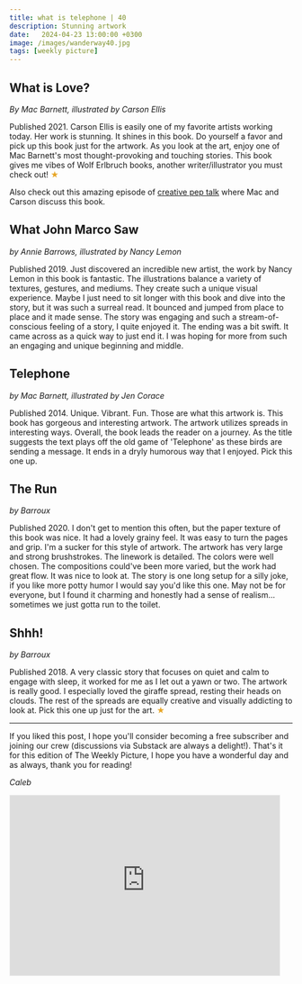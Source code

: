 ```yaml
---
title: what is telephone | 40
description: Stunning artwork
date:   2024-04-23 13:00:00 +0300
image: /images/wanderway40.jpg
tags: [weekly picture]
---
```


## What is Love?

*By Mac Barnett, illustrated by Carson Ellis*

Published 2021. Carson Ellis is easily one of my favorite artists working today. Her work is stunning. It shines in this book. Do yourself a favor and pick up this book just for the artwork. As you look at the art, enjoy one of Mac Barnett's most thought-provoking and touching stories. This book gives me vibes of Wolf Erlbruch books, another writer/illustrator you must check out! <h style="color:#E7A526;">★</h>

Also check out this amazing episode of <a href="https://www.creativepeptalk.com/355-the-creative-power-of-make-belief-and-how-your-art-can-make-others-feel-less-alone-with-carson-ellis-and-mac-barnett/">creative pep talk</a> where Mac and Carson discuss this book. 

## What John Marco Saw

*by Annie Barrows, illustrated by Nancy Lemon*

Published 2019. Just discovered an incredible new artist, the work by Nancy Lemon in this book is fantastic. The illustrations balance a variety of textures, gestures, and mediums. They create such a unique visual experience. Maybe I just need to sit longer with this book and dive into the story, but it was such a surreal read. It bounced and jumped from place to place and it made sense. The story was engaging and such a stream-of-conscious feeling of a story, I quite enjoyed it. The ending was a bit swift. It came across as a quick way to just end it. I was hoping for more from such an engaging and unique beginning and middle. 

## Telephone

*by Mac Barnett, illustrated by Jen Corace*

Published 2014. Unique. Vibrant. Fun. Those are what this artwork is. This book has gorgeous and interesting artwork. The artwork utilizes spreads in interesting ways. Overall, the book leads the reader on a journey. As the title suggests the text plays off the old game of 'Telephone' as these birds are sending a message. It ends in a dryly humorous way that I enjoyed. Pick this one up.

## The Run

*by Barroux*

Published 2020. I don't get to mention this often, but the paper texture of this book was nice. It had a lovely grainy feel. It was easy to turn the pages and grip. I'm a sucker for this style of artwork. The artwork has very large and strong brushstrokes. The linework is detailed. The colors were well chosen. The compositions could've been more varied, but the work had great flow. It was nice to look at. The story is one long setup for a silly joke, if you like more potty humor I would say you'd like this one. May not be for everyone, but I found it charming and honestly had a sense of realism... sometimes we just gotta run to the toilet. 

## Shhh!

*by Barroux*

Published 2018. A very classic story that focuses on quiet and calm to engage with sleep, it worked for me as I let out a yawn or two. The artwork is really good. I especially loved the giraffe spread, resting their heads on clouds. The rest of the spreads are equally creative and visually addicting to look at. Pick this one up just for the art. <h style="color:#E7A526;">★</h>

***

If you liked this post, I hope you'll consider becoming a free subscriber and joining our crew (discussions via Substack are always a delight!). That's it for this edition of The Weekly Picture, I hope you have a wonderful day and as always, thank you for reading!

*Caleb*
    
<iframe src="https://thewanderway.substack.com/embed" width="480" height="320" style="border:1px solid #EEE; background:white;" frameborder="0" scrolling="no"></iframe>
